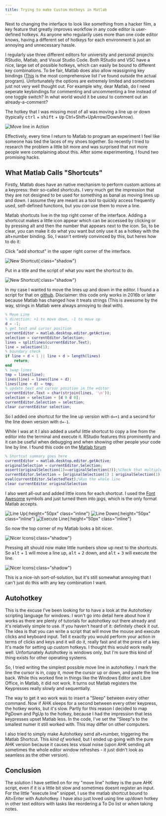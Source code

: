 ```yaml
---
title: Trying to make Custom Hotkeys in Matlab
---
```


Next to changing the interface to look like something from a hacker film, a key feature that greatly improves workflow in any code editor is user-defined hotkeys.
As anyone who regularily uses more than one code editor knows, having a different set of hotkeys for each environment is just an annoying and unnecessary hassle.

I regularly use three different editors for university and personal projects: RStudio, Matlab, and Visual Studio Code. Both RStudio and VSC have a nice, large set of possible hotkeys, which can easily be bound to different key combinations. To be fair, Matlab does also allow reassigning key bindings ([This](http://hoeckerson.de/notes/2016/07/keyboard-shortcuts-in-matlab-2016a-windows-7-german/) is the most comprehensive list I've found outside the actual program). Unfortunately the options are extremely limited and sometimes just not very well thought out. For example why, dear Matlab, do I need seperate keybindings for commenting and uncommenting a line instead of one toggle switch? In what world would it be useul to comment out an already-a-comment?

<!--The hotkey that I was missing most of all was moving a line up or down (typically Ctrl+Shift+UpArrow/DownArrow).-->
The hotkey that I was missing most of all was moving a line up or down (typically <kbd>ctrl</kbd> + <kbd>shift</kbd> + <kbd>Up</kbd> Ctrl+Shift+UpArrow/DownArrow).

![Move line in Action]({{site.blog_url}}/resources/images/blog1/movelineinaction.gif "Move line")

Effectively, every time I return to Matlab to program an experiment I feel like someone has tied the laces of my shoes together. So recently I tried to research the problem a little bit more and was surprised that not more people were complaining about this. After some experimenting, I found two promising hacks.

## What Matlab Calls "Shortcuts"
Firstly, Matlab does have an native mechanism to perform custom actions at a keypress: their so-called shortcuts.
I very much get the impression that they are not designed to be used for something as banal as moving lines up and down. I assume they are meant as a tool to quickly access frequently used, self-defined functions, but you *can* use them to move a line. 

Matlab shortcuts live in the top right corner of the interface. Adding a shortccut makes a little icon appear which can be accessed by clicking or by pressing alt and then the number that appears next to the icon.
So, to be clear, you can make it do what you want but only use it as a hotkey with the alt+number binding. So, I wasn't entirely convinced by this, but heres how to do it:

Click "add shortcut" in the upper right corner of the interface.

![New Shortcut]({{site.blog_url}}/resources/images/blog1/s1m.jpg "New Shortcut"){:class="shadow"}

Put in a title and the script of what you want the shortcut to do. 

![New Shortcut]({{site.blog_url}}/resources/images/blog1/s2s.jpg "New Shortcut"){:class="shadow"}

In my case I wanted to move the lines up and down in the editor. I found a a script for that on [github](https://github.com/m-pilia/matlab-move-line/blob/master/matlab-move-line.m).
Disclaimer: this code only works in 2016b or later because Matlab has changed how it treats strings (This is awesome by the way, strings in Matlab were always annoying to deal with).

```matlab
% Move Line
% direction: +1 to move down, -1 to move up
d = -1;
% get text and cursor position
currentEditor = matlab.desktop.editor.getActive;
selection = currentEditor.Selection;
lines = splitlines(currentEditor.Text);
line = selection(1);
% boundary check
if line + d < 1 || line + d > length(lines)
    return;
end
% swap lines
tmp = lines(line);
lines(line) = lines(line + d);
lines(line + d) = tmp;
% update text and cursor position in the editor
currentEditor.Text = char(strjoin(lines, '\n'));
selection = selection + [d 0 d 0];
currentEditor.Selection = selection;
clear currentEditor selection;
```

So I added one shortcut for the line up version with `d=+1` and a second for the line down version with `d=-1`. 

While I was at it I also added a useful little shortcut to copy a line from the editor into the terminal and execute it. RStudio features this prominently and it can be useful when debugging and when showing other people your code line by line. 
I found this code on the [Matlab forum](https://de.mathworks.com/matlabcentral/answers/132119-keyboard-shortcut-to-evaluate-current-line)

```matlab
% Shortcut summary goes here
currentEditor = matlab.desktop.editor.getActive;
originalSelection = currentEditor.Selection;
assert(originalSelection(1)==originalSelection(3));%Check that multiple lines are not selected
currentEditor.Selection = [originalSelection(1) 1 originalSelection(1) Inf];%Select the whole line
eval(currentEditor.SelectedText);%Run the whole line
clear currentEditor originalSelection
```

I also went all-out and added little icons for each shortcut. I used the [Font Awesome](http://fontawesome.io/) symbols and just turned them into jpgs, which is the only format Matlab accepts. 

![Line Up]({{site.blog_url}}/resources/images/blog1/up2.jpg "Line Up"){:height="50px" class="inline"}
![Line Down]({{site.blog_url}}/resources/images/blog1/down2.jpg "Line Down"){:height="50px" class="inline"}
![Execute Line]({{site.blog_url}}/resources/images/blog1/magic2.jpg "Execute Line"){:height="50px" class="inline"}

So now the top corner of my Matlab looks a bit nicer.

![Nicer Icons]({{site.blog_url}}/resources/images/blog1/s3s.jpg "Nicer Icons"){:class="shadow"}

Pressing alt should now make little numbers show up next to the shortcuts. So <kbd>alt</kbd> + <kbd>1</kbd> will move a line up, <kbd>alt</kbd> + <kbd>2</kbd> down, and <kbd>alt</kbd> + <kbd>3</kbd> will execute the line.

![Nicer Icons]({{site.blog_url}}/resources/images/blog1/s4small.jpg "Nicer Icons"){:class="shadow"}

This is a nice-ish sort-of-solution, but it's still somewhat annoying that I can't just do this with any key combination I want.

## Autohotkey
This is the excuse I've been looking for to have a look at the Autohotkey scripting language for windows. I won't go into detail here about how it works as there are plenty of tutorials for autohotkey out there already and it's relatively simple to use. If you haven't heard of it: definitely check it out. The idea is that you can write a script that will move the mouse and execute clicks and keyboard input. Tell it exactly you would perform your action in terms of clicks and keys and it will do it, really fast and at the press of a key. It's made for setting up custom hotkeys. I thought this would work really well. Unfortunately Autohotkey is windows only, but I'm sure this kind of thing exists for other operating systems.

So, I tried writing the simplest possible move line in autohotkey. I mark the line the cursor is in, copy it, move the cursor up or down, and paste the line back. While this worked fine in things like the Windows Editor and Libre Office, in Matlab, it did not work. It turns out Matlab registers the Keypresses really slowly and sequentially.

The way to get it wo work was to insert a "Sleep" between every other command. Now if AHK sleeps for a second between every other keypress, the hotkey works, but it's slow. Partly for this reason I decided to map PgDown and PgUp to the hotkey, because I had the impression that less keypresses upset Matlab less. 
In the code, I've set the "Sleep"s to the smallest numer it still worked with. This may differ on other computers.

<script src="https://gist.github.com/lschwetlick/8199c5bb3648d4dfc73dc3395b44e4fe.js"></script>

I also tried to simply make Autohotkey send alt+number, triggering the Matlab Shortcut. This *kind of* worked, but I ended up going with the pure AHK version because it causes less visual noise (upon AHK sending alt sometimes the whole editor window refreshes - it just didn't look as seamless as the other version). 

## Conclusion
The solution I have settled on for my "move line" hotkey is the pure AHK script, even if it is a little bit slow and sometimes doesnt register an input. For the little "execute line" snippet, I use the matlab shortcut bound to Alt+Enter with Autohotkey.
I have also just loved using line up/down hotkey in other text editors with tasks like reordering a To Do list or when taking notes.
